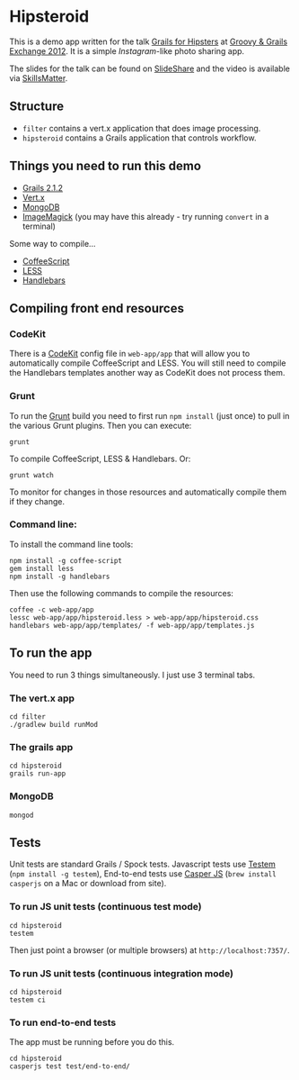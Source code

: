# Hipsteroid

This is a demo app written for the talk [Grails for Hipsters][talk] at [Groovy & Grails Exchange 2012][ggx]. It is a simple _Instagram_-like photo sharing app.

The slides for the talk can be found on [SlideShare](http://www.slideshare.net/rfletcher/grails-for-hipsters) and the video is available via [SkillsMatter](http://skillsmatter.com/podcast/groovy-grails/grails-for-hipsters).

## Structure

* `filter` contains a vert.x application that does image processing.
* `hipsteroid` contains a Grails application that controls workflow.

## Things you need to run this demo

* [Grails 2.1.2][grails]
* [Vert.x][vert.x]
* [MongoDB][mongo]
* [ImageMagick][im] (you may have this already - try running `convert` in a terminal)

Some way to compile…

* [CoffeeScript][coffee]
* [LESS][less]
* [Handlebars][hbs]

## Compiling front end resources

### CodeKit

There is a [CodeKit][codekit] config file in `web-app/app` that will allow you to automatically compile CoffeeScript and LESS. You will still need to compile the Handlebars templates another way as CodeKit does not process them.

### Grunt

To run the [Grunt][grunt] build you need to first run `npm install` (just once) to pull in the various Grunt plugins. Then you can execute:

	grunt

To compile CoffeeScript, LESS & Handlebars. Or:

	grunt watch

To monitor for changes in those resources and automatically compile them if they change.

### Command line:

To install the command line tools:

	npm install -g coffee-script
	gem install less
	npm install -g handlebars

Then use the following commands to compile the resources:

	coffee -c web-app/app
	lessc web-app/app/hipsteroid.less > web-app/app/hipsteroid.css
	handlebars web-app/app/templates/ -f web-app/app/templates.js

## To run the app

You need to run 3 things simultaneously. I just use 3 terminal tabs.

### The vert.x app

	cd filter
	./gradlew build runMod

### The grails app

	cd hipsteroid
	grails run-app

### MongoDB

	mongod

## Tests

Unit tests are standard Grails / Spock tests. Javascript tests use [Testem][testem] (`npm install -g testem`), End-to-end tests use [Casper JS][casper] (`brew install casperjs` on a Mac or download from site).

### To run JS unit tests (continuous test mode)

	cd hipsteroid
	testem

Then just point a browser (or multiple browsers) at `http://localhost:7357/`.

### To run JS unit tests (continuous integration mode)

	cd hipsteroid
	testem ci

### To run end-to-end tests

The app must be running before you do this.

	cd hipsteroid
	casperjs test test/end-to-end/

[talk]:http://skillsmatter.com/podcast/groovy-grails/grails-for-hipsters
[ggx]:http://skillsmatter.com/event/groovy-grails/groovy-grails-exchange-2012
[grails]:http://grails.org/
[vert.x]:http://vertx.io/
[mongo]:http://www.mongodb.org/
[im]:http://www.imagemagick.org/script/index.php
[coffee]:http://coffeescript.org/
[less]:http://lesscss.org/
[hbs]:http://handlebarsjs.com/
[codekit]:http://incident57.com/codekit/
[testem]:https://github.com/airportyh/testem
[casper]:http://casperjs.org/
[grunt]:http://gruntjs.org/